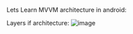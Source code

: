 Lets Learn MVVM architecture in android:

Layers if architecture:
![image](https://github.com/user-attachments/assets/002fe977-0543-4010-8e9c-987282ee6cdc)
